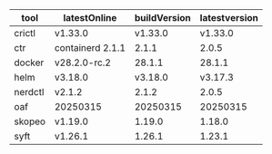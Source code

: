 | tool | latestOnline | buildVersion | latestversion |
|------|--------------|--------------|---------------|
| crictl | v1.33.0 | v1.33.0 | v1.33.0 |
| ctr | containerd 2.1.1 | 2.1.1 | 2.0.5 |
| docker | v28.2.0-rc.2 | 28.1.1 | 28.1.1 |
| helm | v3.18.0 | v3.18.0 | v3.17.3 |
| nerdctl | v2.1.2 | 2.1.2 | 2.0.5 |
| oaf | 20250315 | 20250315 | 20250315 |
| skopeo | v1.19.0 | 1.19.0 | 1.18.0 |
| syft | v1.26.1 | 1.26.1 | 1.23.1 |

